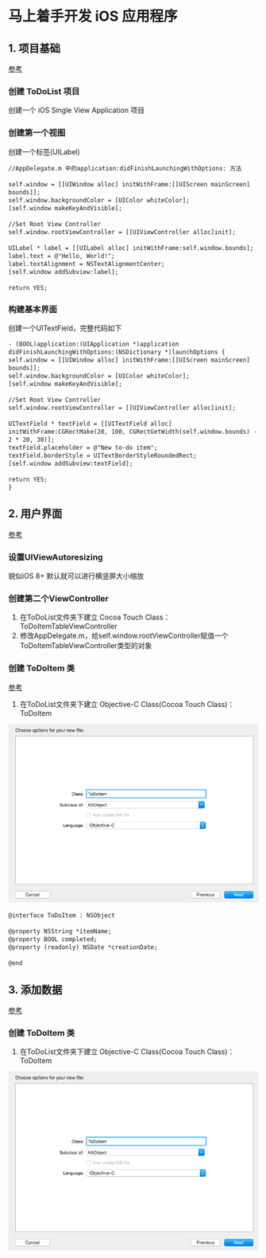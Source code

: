 # 马上着手开发 iOS 应用程序

## 1. 项目基础
[参考](https://ltryee.gitbooks.io/start-developing-ios-apps-today-non-ib/content/tutorial_basics.html)

### 创建 ToDoList 项目
创建一个 iOS Single View Application 项目

### 创建第一个视图

创建一个标签(UILabel)

    //AppDelegate.m 中的application:didFinishLaunchingWithOptions: 方法

    self.window = [[UIWindow alloc] initWithFrame:[[UIScreen mainScreen] bounds]];
    self.window.backgroundColor = [UIColor whiteColor];
    [self.window makeKeyAndVisible];

    //Set Root View Controller
    self.window.rootViewController = [[UIViewController alloc]init];

    UILabel * label = [[UILabel alloc] initWithFrame:self.window.bounds];
    label.text = @"Hello, World!";
    label.textAlignment = NSTextAlignmentCenter;
    [self.window addSubview:label];

    return YES;

### 构建基本界面

创建一个UITextField，完整代码如下

    - (BOOL)application:(UIApplication *)application didFinishLaunchingWithOptions:(NSDictionary *)launchOptions {
    self.window = [[UIWindow alloc] initWithFrame:[[UIScreen mainScreen] bounds]];
    self.window.backgroundColor = [UIColor whiteColor];
    [self.window makeKeyAndVisible];

    //Set Root View Controller
    self.window.rootViewController = [[UIViewController alloc]init];

    UITextField * textField = [[UITextField alloc] initWithFrame:CGRectMake(20, 100, CGRectGetWidth(self.window.bounds) - 2 * 20, 30)];
    textField.placeholder = @"New to-do item";
    textField.borderStyle = UITextBorderStyleRoundedRect;
    [self.window addSubview:textField];

    return YES;
    }


## 2. 用户界面
[参考](https://ltryee.gitbooks.io/start-developing-ios-apps-today-non-ib/content/tutorialui.html)

### 设置UIViewAutoresizing

貌似iOS 8+ 默认就可以进行横竖屏大小缩放

### 创建第二个ViewController

1. 在ToDoList文件夹下建立 Cocoa Touch Class：ToDoItemTableViewController
2. 修改AppDelegate.m，给self.window.rootViewController赋值一个ToDoItemTableViewController类型的对象

### 创建 ToDoItem 类

[参考](https://ltryee.gitbooks.io/start-developing-ios-apps-today-non-ib/content/tutorialadddata.html)

1. 在ToDoList文件夹下建立 Objective-C Class(Cocoa Touch Class)：ToDoItem

![创建类](ToDoItem.png)

    @interface ToDoItem : NSObject

    @property NSString *itemName;
    @property BOOL completed;
    @property (readonly) NSDate *creationDate;

    @end

## 3. 添加数据
[参考](https://ltryee.gitbooks.io/start-developing-ios-apps-today-non-ib/content/tutorialadddata.html)

### 创建 ToDoItem 类

1. 在ToDoList文件夹下建立 Objective-C Class(Cocoa Touch Class)：ToDoItem

![创建类](ToDoItem.png)
